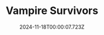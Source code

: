 ---
title: "Vampire Survivors"
id: 1794680
date: 2024-11-18T00:00:07.723Z
link: games/steam/recent/vampire-survivors
image: http://media.steampowered.com/steamcommunity/public/images/apps/1794680/3677cf1be3be1f4ea42261c62ce10519715ade58.jpg
playtime_2weeks: 45
playtime_forever: 4199
playtime_windows_forever: 0
playtime_mac_forever: 34
playtime_linux_forever: 4164
playtime_deck_forever: 4164
---